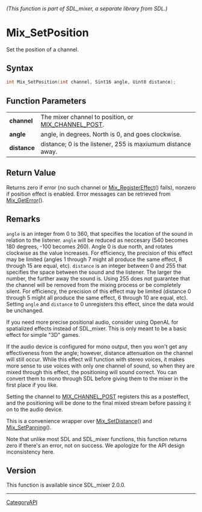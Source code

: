 ###### (This function is part of SDL_mixer, a separate library from SDL.)
# Mix_SetPosition

Set the position of a channel.

## Syntax

```c
int Mix_SetPosition(int channel, Sint16 angle, Uint8 distance);

```

## Function Parameters

|                  |                                                                         |
| ---------------- | ----------------------------------------------------------------------- |
| **channel**      | The mixer channel to position, or [MIX_CHANNEL_POST](MIX_CHANNEL_POST). |
| **angle**        | angle, in degrees. North is 0, and goes clockwise.                      |
| **distance**     | distance; 0 is the listener, 255 is maxiumum distance away.             |

## Return Value

Returns zero if error (no such channel or
[Mix_RegisterEffect](Mix_RegisterEffect)() fails), nonzero if position
effect is enabled. Error messages can be retrieved from
[Mix_GetError](Mix_GetError)().

## Remarks

`angle` is an integer from 0 to 360, that specifies the location of the
sound in relation to the listener. `angle` will be reduced as neccesary
(540 becomes 180 degrees, -100 becomes 260). Angle 0 is due north, and
rotates clockwise as the value increases. For efficiency, the precision of
this effect may be limited (angles 1 through 7 might all produce the same
effect, 8 through 15 are equal, etc). `distance` is an integer between 0
and 255 that specifies the space between the sound and the listener. The
larger the number, the further away the sound is. Using 255 does not
guarantee that the channel will be removed from the mixing process or be
completely silent. For efficiency, the precision of this effect may be
limited (distance 0 through 5 might all produce the same effect, 6 through
10 are equal, etc). Setting `angle` and `distance` to 0 unregisters this
effect, since the data would be unchanged.

If you need more precise positional audio, consider using OpenAL for
spatialized effects instead of SDL_mixer. This is only meant to be a basic
effect for simple "3D" games.

If the audio device is configured for mono output, then you won't get any
effectiveness from the angle; however, distance attenuation on the channel
will still occur. While this effect will function with stereo voices, it
makes more sense to use voices with only one channel of sound, so when they
are mixed through this effect, the positioning will sound correct. You can
convert them to mono through SDL before giving them to the mixer in the
first place if you like.

Setting the channel to [MIX_CHANNEL_POST](MIX_CHANNEL_POST) registers this
as a posteffect, and the positioning will be done to the final mixed stream
before passing it on to the audio device.

This is a convenience wrapper over [Mix_SetDistance](Mix_SetDistance)() and
[Mix_SetPanning](Mix_SetPanning)().

Note that unlike most SDL and SDL_mixer functions, this function returns
zero if there's an error, not on success. We apologize for the API design
inconsistency here.

## Version

This function is available since SDL_mixer 2.0.0.

----
[CategoryAPI](CategoryAPI)


